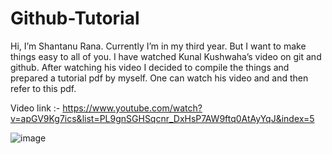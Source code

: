 # Github-Tutorial
Hi, I’m Shantanu Rana. Currently I’m in my third year. But I want to make things easy to all of you. I have watched Kunal Kushwaha’s video on git and github. After watching his video I decided to compile the things and prepared a tutorial pdf by myself.
One can watch his video and and then refer to this pdf.

Video link :- 
https://www.youtube.com/watch?v=apGV9Kg7ics&list=PL9gnSGHSqcnr_DxHsP7AW9ftq0AtAyYqJ&index=5

![image](https://user-images.githubusercontent.com/78650181/169572297-097671ab-7484-4385-a770-c03f0ba45281.png)
